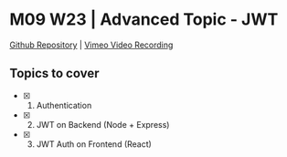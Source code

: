 # M09 W23 | Advanced Topic - JWT
[Github Repository](https://github.com/Alfredo08/Cohort-July-10-2023/tree/main/W23M09%20-%20Advanced%20Topic%20-%20JWT) | [Vimeo Video Recording](https://vimeo.com/895369015/b36cc65840?share=copy)

## Topics to cover 

* [X] 1. Authentication
* [X] 2. JWT on Backend (Node + Express)
* [X] 3. JWT Auth on Frontend (React) 

